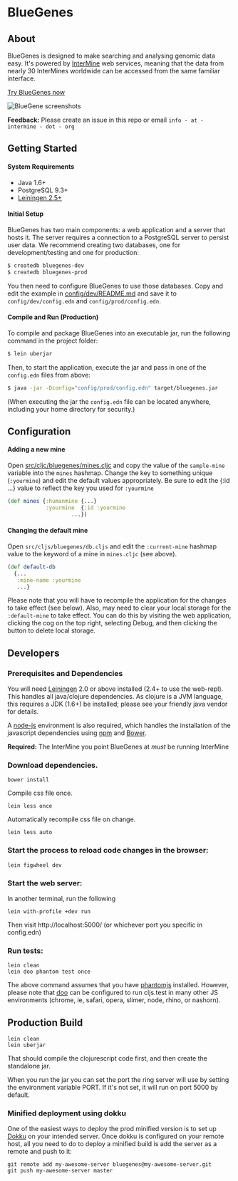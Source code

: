 # BlueGenes
## About
BlueGenes is designed to make searching and analysing genomic data easy. It's powered by [InterMine](http://intermine.org/) web services, meaning that the data from nearly 30 InterMines worldwide can be accessed from the same familiar interface.

[Try BlueGenes now](http://bluegenes.apps.intermine.org/)


![BlueGene screenshots](http://i.imgur.com/zwp0uxM.jpg)

**Feedback:** Please create an issue in this repo or email `info - at - intermine - dot - org`

## Getting Started

#### System Requirements
* Java 1.6+
* PostgreSQL 9.3+
* [Leiningen 2.5+](https://leiningen.org/)

#### Initial Setup

BlueGenes has two main components: a web application and a server that hosts it. The server requires a connection to a PostgreSQL server to persist user data. We recommend creating two databases, one for development/testing and one for production:

```bash
$ createdb bluegenes-dev
$ createdb bluegenes-prod
```

You then need to configure BlueGenes to use those databases. Copy and edit the example in [config/dev/README.md](config/dev/README.md) and save it to `config/dev/config.edn` and `config/prod/config.edn`.

#### Compile and Run (Production)

To compile and package BlueGenes into an executable jar, run the following command in the project folder:
```bash
$ lein uberjar
```
Then, to start the application, execute the jar and pass in one of the `config.edn` files from above:

```bash
$ java -jar -Dconfig="config/prod/config.edn" target/bluegenes.jar
```

(When executing the jar the `config.edn` file can be located anywhere, including your home directory for security.)

## Configuration

#### Adding a new mine
Open [src/cljc/bluegenes/mines.cljc](https://github.com/intermine/bluegenes/blob/dev/src/cljc/bluegenes/mines.cljc#L7-L51) and copy the value of the `sample-mine` variable into the `mines` hashmap. Change the key to something unique (`:yourmine`) and edit the default values appropriately. Be sure to edit the {:id ...} value to reflect the key you used for `:yourmine`

```clj
(def mines {:humanmine {...}
            :yourmine  {:id :yourmine
	                ...})
```



#### Changing the default mine
Open `src/cljs/bluegenes/db.cljs` and edit the `:current-mine` hashmap value to the keyword of a mine in `mines.cljc` (see above).

```clj
(def default-db
  {...
   :mine-name :yourmine
   ...}
```
Please note that you will have to recompile the application for the changes to take effect (see below). Also, may need to clear your local storage for the `:default-mine` to take effect. You can do this by visiting the web application, clicking the cog on the top right, selecting Debug, and then clicking the button to delete local storage.

## Developers

### Prerequisites and Dependencies

You will need [Leiningen][lein] 2.0 or above installed (2.4+ to use the web-repl). This handles all
java/clojure dependencies. As clojure is a JVM language, this requires a JDK (1.6+) be installed;
please see your friendly java vendor for details.

A [node-js][nodejs] environment is also required, which handles the
installation of the javascript dependencies using [npm][npm] and
[Bower][bower].

**Required:** The InterMine you point BlueGenes at *must* be running InterMine

### Download dependencies.

```
bower install
```

Compile css file once.

```
lein less once
```

Automatically recompile css file on change.

```
lein less auto
```

### Start the process to reload code changes in the browser:

```
lein figwheel dev
```

### Start the web server:

In another terminal, run the following
```
lein with-profile +dev run
```

Then visit http://localhost:5000/ (or whichever port you specific in config.edn)

### Run tests:

```
lein clean
lein doo phantom test once
```

The above command assumes that you have [phantomjs](https://www.npmjs.com/package/phantomjs) installed. However, please note that [doo](https://github.com/bensu/doo) can be configured to run cljs.test in many other JS environments (chrome, ie, safari, opera, slimer, node, rhino, or nashorn).

## Production Build
```
lein clean
lein uberjar
```

That should compile the clojurescript code first, and then create the standalone jar.

When you run the jar you can set the port the ring server will use by setting the environment variable PORT.
If it's not set, it will run on port 5000 by default.

### Minified deployment using dokku
One of the easiest ways to deploy the prod minified version is to set up [Dokku](http://dokku.viewdocs.io/dokku/) on your intended server. Once dokku is configured on your remote host, all you need to do to deploy a minified build is add the server as a remote and push to it:

	git remote add my-awesome-server bluegenes@my-awesome-server.git
    git push my-awesome-server master


[lein]: https://github.com/technomancy/leiningen
[bower]: http://bower.io/
[npm]: https://www.npmjs.com/
[nodejs]: https://nodejs.org/

